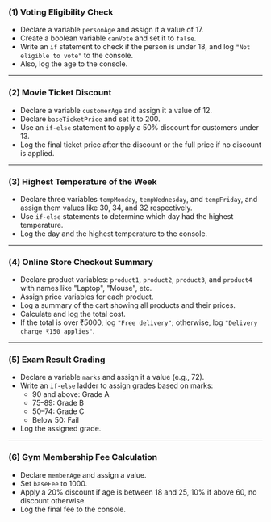 ### (1) Voting Eligibility Check
- Declare a variable `personAge` and assign it a value of 17.  
- Create a boolean variable `canVote` and set it to `false`.  
- Write an `if` statement to check if the person is under 18, and log `"Not eligible to vote"` to the console.  
- Also, log the age to the console.

---

### (2) Movie Ticket Discount
- Declare a variable `customerAge` and assign it a value of 12.  
- Declare `baseTicketPrice` and set it to 200.  
- Use an `if-else` statement to apply a 50% discount for customers under 13.  
- Log the final ticket price after the discount or the full price if no discount is applied.

---

### (3) Highest Temperature of the Week
- Declare three variables `tempMonday`, `tempWednesday`, and `tempFriday`, and assign them values like 30, 34, and 32 respectively.  
- Use `if-else` statements to determine which day had the highest temperature.  
- Log the day and the highest temperature to the console.

---

### (4) Online Store Checkout Summary
- Declare product variables: `product1`, `product2`, `product3`, and `product4` with names like "Laptop", "Mouse", etc.  
- Assign price variables for each product.  
- Log a summary of the cart showing all products and their prices.  
- Calculate and log the total cost.  
- If the total is over ₹5000, log `"Free delivery"`; otherwise, log `"Delivery charge ₹150 applies"`.

---

### (5) Exam Result Grading
- Declare a variable `marks` and assign it a value (e.g., 72).  
- Write an `if-else` ladder to assign grades based on marks:  
  - 90 and above: Grade A  
  - 75–89: Grade B  
  - 50–74: Grade C  
  - Below 50: Fail  
- Log the assigned grade.

---

### (6) Gym Membership Fee Calculation
- Declare `memberAge` and assign a value.  
- Set `baseFee` to 1000.  
- Apply a 20% discount if age is between 18 and 25, 10% if above 60, no discount otherwise.  
- Log the final fee to the console.
